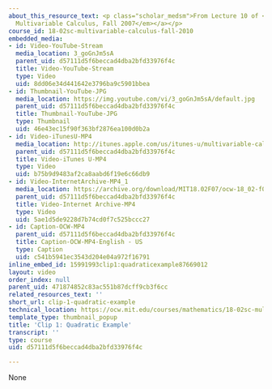 ```yaml
---
about_this_resource_text: <p class="scholar_medsm">From Lecture 10 of <a href="http://ocw.mit.edu/courses/mathematics/18-02-multivariable-calculus-fall-2007/video-lectures/"><em>18.02
  Multivariable Calculus, Fall 2007</em></a></p>
course_id: 18-02sc-multivariable-calculus-fall-2010
embedded_media:
- id: Video-YouTube-Stream
  media_location: 3_goGnJm5sA
  parent_uid: d57111d5f6beccad4dba2bfd33976f4c
  title: Video-YouTube-Stream
  type: Video
  uid: 8dd06e34d441642e3796ba9c5901bbea
- id: Thumbnail-YouTube-JPG
  media_location: https://img.youtube.com/vi/3_goGnJm5sA/default.jpg
  parent_uid: d57111d5f6beccad4dba2bfd33976f4c
  title: Thumbnail-YouTube-JPG
  type: Thumbnail
  uid: 46e43ec15f90f363bf2876ea100d0b2a
- id: Video-iTunesU-MP4
  media_location: http://itunes.apple.com/us/itunes-u/multivariable-calculus-spring/id354869122
  parent_uid: d57111d5f6beccad4dba2bfd33976f4c
  title: Video-iTunes U-MP4
  type: Video
  uid: b75b9d9483af2ca8aabd6f19e6c66db9
- id: Video-InternetArchive-MP4_1
  media_location: https://archive.org/download/MIT18.02F07/ocw-18_02-f07-lec10_300k.mp4
  parent_uid: d57111d5f6beccad4dba2bfd33976f4c
  title: Video-Internet Archive-MP4
  type: Video
  uid: 5ae1d5de9228d7b74cd0f7c525bccc27
- id: Caption-OCW-MP4
  parent_uid: d57111d5f6beccad4dba2bfd33976f4c
  title: Caption-OCW-MP4-English - US
  type: Caption
  uid: c541b5941ec3543d204e04a972f16791
inline_embed_id: 15991993clip1:quadraticexample87669012
layout: video
order_index: null
parent_uid: 471874852c83ac551b87dcff9cb3f6cc
related_resources_text: ''
short_url: clip-1-quadratic-example
technical_location: https://ocw.mit.edu/courses/mathematics/18-02sc-multivariable-calculus-fall-2010/2.-partial-derivatives/part-a-functions-of-two-variables-tangent-approximation-and-optimization/session-30-second-derivative-test/clip-1-quadratic-example
template_type: thumbnail_popup
title: 'Clip 1: Quadratic Example'
transcript: ''
type: course
uid: d57111d5f6beccad4dba2bfd33976f4c

---
```

None